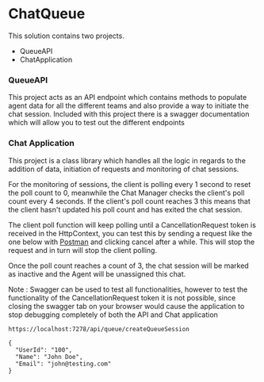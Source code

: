 # ChatQueue

This solution contains two projects. 

- QueueAPI
- ChatApplication

### QueueAPI

This project acts as an API endpoint which contains methods to populate agent data for all the different teams and also provide a way to initiate the chat session.
Included with this project there is a swagger documentation which will allow you to test out the different endpoints

### Chat Application

This project is a class library which handles all the logic in regards to the addition of data, initiation of requests and monitoring of chat sessions.

For the monitoring of sessions, the client is polling every 1 second to reset the poll count to 0, meanwhile the Chat Manager checks the client's poll count every 4 seconds. 
If the client's poll count reaches 3 this means that the client hasn't updated his poll count and has exited the chat session.

The client poll function will keep polling until a CancellationRequest token is received in the HttpContext, you can test this by sending a request like the one below with [Postman](https://www.postman.com/) and clicking cancel after a while. This will stop the request and in turn will stop the client polling. 

Once the poll count reaches a count of 3, the chat session will be marked as inactive and the Agent will be unassigned this chat.

Note : Swagger can be used to test all functionalities, however to test the functionality of the CancellationRequest token it is not possible, since closing the swagger tab on your browser would cause the application to stop debugging completely of both the API and Chat application

```
https://localhost:7278/api/queue/createQueueSession
```

```
{
  "UserId": "100",
  "Name": "John Doe",
  "Email": "john@testing.com"
}
```

